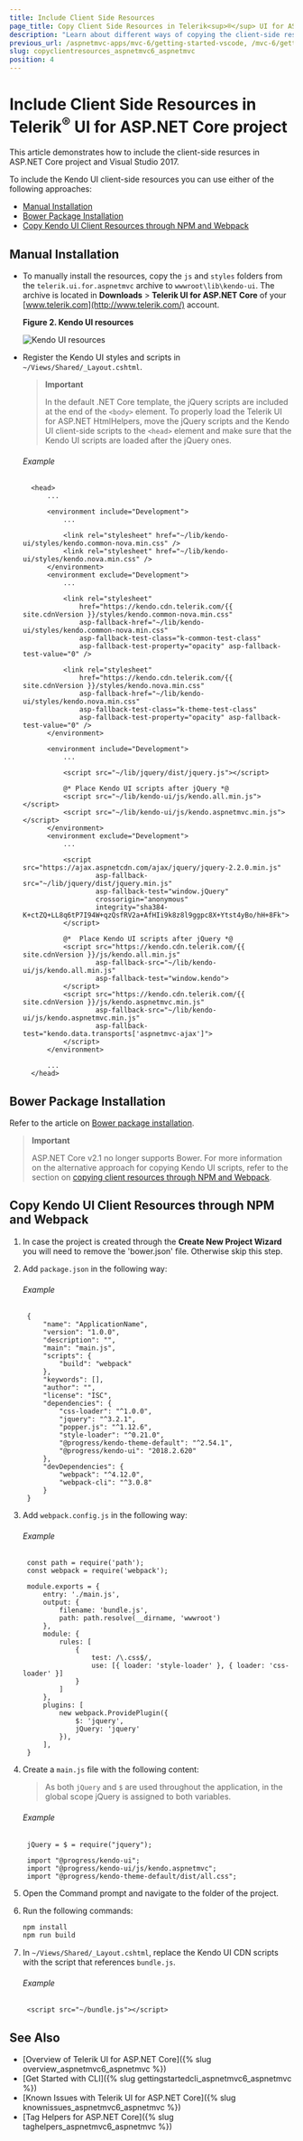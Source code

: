 ```yaml
---
title: Include Client Side Resources
page_title: Copy Client Side Resources in Telerik<sup>®</sup> UI for ASP.NET Core project | Telerik UI for ASP.NET Core
description: "Learn about different ways of copying the client-side resources into Telerik UI for ASP.NET Core project."
previous_url: /aspnetmvc-apps/mvc-6/getting-started-vscode, /mvc-6/getting-started-vscode
slug: copyclientresources_aspnetmvc6_aspnetmvc
position: 4
---
```


# Include Client Side Resources in Telerik<sup>®</sup> UI for ASP.NET Core project

This article demonstrates how to include the client-side resurces in ASP.NET Core project and Visual Studio 2017.


To include the Kendo UI client-side resources you can use either of the following approaches:

* [Manual Installation](#manual-installation)
* [Bower Package Installation](#bower-package-installation)
* [Copy Kendo UI Client Resources through NPM and Webpack](#copy-kendo-ui-client-resources-through-npm-and-webpack)

## Manual Installation

* To manually install the resources, copy the `js` and `styles` folders from the `telerik.ui.for.aspnetmvc` archive to `wwwroot\lib\kendo-ui`. The archive is located in **Downloads** > **Telerik UI for ASP.NET Core** of your [www.telerik.com](http://www.telerik.com/) account.

   **Figure 2. Kendo UI resources**

   ![Kendo UI resources](images/kendo-ui-wwwroot.png)
   
* Register the Kendo UI styles and scripts in `~/Views/Shared/_Layout.cshtml`.

	> **Important**
    >
    > In the default .NET Core template, the jQuery scripts are included at the end of the `<body>` element. To properly load the Telerik UI for ASP.NET HtmlHelpers, move the jQuery scripts and the Kendo UI client-side scripts to the `<head>` element and make sure that the Kendo UI scripts are loaded after the jQuery ones.

    ###### Example

        <head>
            ...

            <environment include="Development">
                ...

                <link rel="stylesheet" href="~/lib/kendo-ui/styles/kendo.common-nova.min.css" />
                <link rel="stylesheet" href="~/lib/kendo-ui/styles/kendo.nova.min.css" />
            </environment>
            <environment exclude="Development">
                ...

				<link rel="stylesheet"
                    href="https://kendo.cdn.telerik.com/{{ site.cdnVersion }}/styles/kendo.common-nova.min.css"
                    asp-fallback-href="~/lib/kendo-ui/styles/kendo.common-nova.min.css"
                    asp-fallback-test-class="k-common-test-class"
                    asp-fallback-test-property="opacity" asp-fallback-test-value="0" />

				<link rel="stylesheet"
                    href="https://kendo.cdn.telerik.com/{{ site.cdnVersion }}/styles/kendo.nova.min.css"
                    asp-fallback-href="~/lib/kendo-ui/styles/kendo.nova.min.css"
                    asp-fallback-test-class="k-theme-test-class"
                    asp-fallback-test-property="opacity" asp-fallback-test-value="0" />
            </environment>

            <environment include="Development">
                ...

                <script src="~/lib/jquery/dist/jquery.js"></script>

                @* Place Kendo UI scripts after jQuery *@
                <script src="~/lib/kendo-ui/js/kendo.all.min.js"></script>
                <script src="~/lib/kendo-ui/js/kendo.aspnetmvc.min.js"></script>
            </environment>
            <environment exclude="Development">
                ...

                <script src="https://ajax.aspnetcdn.com/ajax/jquery/jquery-2.2.0.min.js"
                        asp-fallback-src="~/lib/jquery/dist/jquery.min.js"
                        asp-fallback-test="window.jQuery"
                        crossorigin="anonymous"
                        integrity="sha384-K+ctZQ+LL8q6tP7I94W+qzQsfRV2a+AfHIi9k8z8l9ggpc8X+Ytst4yBo/hH+8Fk">
                </script>

                @*  Place Kendo UI scripts after jQuery *@
                <script src="https://kendo.cdn.telerik.com/{{ site.cdnVersion }}/js/kendo.all.min.js"
                        asp-fallback-src="~/lib/kendo-ui/js/kendo.all.min.js"
                        asp-fallback-test="window.kendo">
                </script>
                <script src="https://kendo.cdn.telerik.com/{{ site.cdnVersion }}/js/kendo.aspnetmvc.min.js"
                        asp-fallback-src="~/lib/kendo-ui/js/kendo.aspnetmvc.min.js"
                        asp-fallback-test="kendo.data.transports['aspnetmvc-ajax']">
                </script>
            </environment>

            ...
        </head>
		
## Bower Package Installation

Refer to the article on [Bower package installation](../../kendo-ui/intro/installation/bower-install). 

> **Important**
>
> ASP.NET Core v2.1 no longer supports Bower. For more information on the alternative approach for copying Kendo UI scripts, refer to the section on [copying client resources through NPM and Webpack](#copy-kendo-ui-client-resources-through-npm-and-webpack).

## Copy Kendo UI Client Resources through NPM and Webpack

1. In case the project is created through the **Create New Project Wizard** you will need to remove the 'bower.json' file. Otherwise skip this step.
1. Add `package.json` in the following way:

    ###### Example

		{
			"name": "ApplicationName",
			"version": "1.0.0",
			"description": "",
			"main": "main.js",
			"scripts": {
				"build": "webpack"
			},
			"keywords": [],
			"author": "",
			"license": "ISC",
			"dependencies": {
				"css-loader": "^1.0.0",
				"jquery": "^3.2.1",
				"popper.js": "^1.12.6",
				"style-loader": "^0.21.0",
				"@progress/kendo-theme-default": "^2.54.1",
				"@progress/kendo-ui": "2018.2.620"
			},
			"devDependencies": {
				"webpack": "^4.12.0",
				"webpack-cli": "^3.0.8"
			}
		}

1. Add `webpack.config.js` in the following way:

    ###### Example

		const path = require('path');
		const webpack = require('webpack');
		
		module.exports = {
			entry: './main.js',
			output: {
				filename: 'bundle.js',
				path: path.resolve(__dirname, 'wwwroot')
			},
			module: {
				rules: [
					{
						test: /\.css$/,
						use: [{ loader: 'style-loader' }, { loader: 'css-loader' }]
					}
				]
			},
			plugins: [
				new webpack.ProvidePlugin({
					$: 'jquery',
					jQuery: 'jquery'
				}),
			],
		}

1. Create a `main.js` file with the following content:

    > As both `jQuery` and `$` are used throughout the application, in the global scope jQuery is assigned to both variables.

    ###### Example

		jQuery = $ = require("jquery");

		import "@progress/kendo-ui";
		import "@progress/kendo-ui/js/kendo.aspnetmvc";
		import "@progress/kendo-theme-default/dist/all.css"; 

1. Open the Command prompt and navigate to the folder of the project.
1. Run the following commands:

    ```sh
    npm install
    npm run build
    ```

1. In `~/Views/Shared/_Layout.cshtml`, replace the Kendo UI CDN scripts with the script that references `bundle.js`.

    ###### Example

        <script src="~/bundle.js"></script>

## See Also

* [Overview of Telerik UI for ASP.NET Core]({% slug overview_aspnetmvc6_aspnetmvc %})
* [Get Started with CLI]({% slug gettingstartedcli_aspnetmvc6_aspnetmvc %})
* [Known Issues with Telerik UI for ASP.NET Core]({% slug knownissues_aspnetmvc6_aspnetmvc %})
* [Tag Helpers for ASP.NET Core]({% slug taghelpers_aspnetmvc6_aspnetmvc %})
